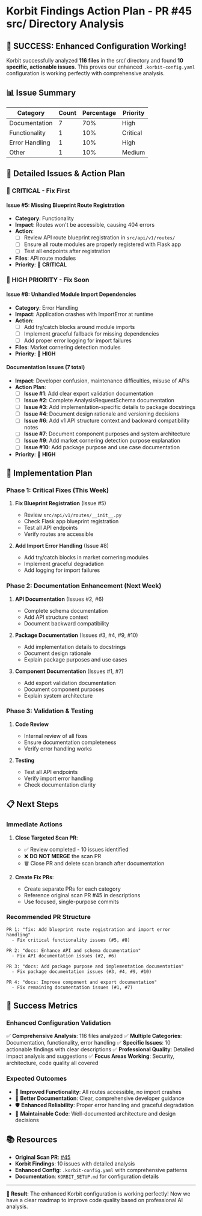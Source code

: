 # Korbit Findings Action Plan - PR #45 src/ Directory Analysis

## 🎯 **SUCCESS: Enhanced Configuration Working!**

Korbit successfully analyzed **116 files** in the src/ directory and found **10 specific, actionable issues**. This proves our enhanced `.korbit-config.yaml` configuration is working perfectly with comprehensive analysis.

## 📊 **Issue Summary**

| Category | Count | Percentage | Priority |
|----------|-------|------------|----------|
| Documentation | 7 | 70% | High |
| Functionality | 1 | 10% | Critical |
| Error Handling | 1 | 10% | High |
| Other | 1 | 10% | Medium |

## 🔧 **Detailed Issues & Action Plan**

### 🚨 **CRITICAL - Fix First**

#### **Issue #5: Missing Blueprint Route Registration**
- **Category**: Functionality
- **Impact**: Routes won't be accessible, causing 404 errors
- **Action**: 
  - [ ] Review API route blueprint registration in `src/api/v1/routes/`
  - [ ] Ensure all route modules are properly registered with Flask app
  - [ ] Test all endpoints after registration
- **Files**: API route modules
- **Priority**: 🔴 **CRITICAL**

### 🔴 **HIGH PRIORITY - Fix Soon**

#### **Issue #8: Unhandled Module Import Dependencies**
- **Category**: Error Handling  
- **Impact**: Application crashes with ImportError at runtime
- **Action**:
  - [ ] Add try/catch blocks around module imports
  - [ ] Implement graceful fallback for missing dependencies
  - [ ] Add proper error logging for import failures
- **Files**: Market cornering detection modules
- **Priority**: 🔴 **HIGH**

#### **Documentation Issues (7 total)**
- **Impact**: Developer confusion, maintenance difficulties, misuse of APIs
- **Action Plan**:
  - [ ] **Issue #1**: Add clear export validation documentation
  - [ ] **Issue #2**: Complete AnalysisRequestSchema documentation  
  - [ ] **Issue #3**: Add implementation-specific details to package docstrings
  - [ ] **Issue #4**: Document design rationale and versioning decisions
  - [ ] **Issue #6**: Add v1 API structure context and backward compatibility notes
  - [ ] **Issue #7**: Document component purposes and system architecture
  - [ ] **Issue #9**: Add market cornering detection purpose explanation
  - [ ] **Issue #10**: Add package purpose and use case documentation
- **Priority**: 🔴 **HIGH**

## 🚀 **Implementation Plan**

### **Phase 1: Critical Fixes (This Week)**
1. **Fix Blueprint Registration** (Issue #5)
   - Review `src/api/v1/routes/__init__.py`
   - Check Flask app blueprint registration
   - Test all API endpoints
   - Verify routes are accessible

2. **Add Import Error Handling** (Issue #8)
   - Add try/catch blocks in market cornering modules
   - Implement graceful degradation
   - Add logging for import failures

### **Phase 2: Documentation Enhancement (Next Week)**
1. **API Documentation** (Issues #2, #6)
   - Complete schema documentation
   - Add API structure context
   - Document backward compatibility

2. **Package Documentation** (Issues #3, #4, #9, #10)
   - Add implementation details to docstrings
   - Document design rationale
   - Explain package purposes and use cases

3. **Component Documentation** (Issues #1, #7)
   - Add export validation documentation
   - Document component purposes
   - Explain system architecture

### **Phase 3: Validation & Testing**
1. **Code Review**
   - Internal review of all fixes
   - Ensure documentation completeness
   - Verify error handling works

2. **Testing**
   - Test all API endpoints
   - Verify import error handling
   - Check documentation clarity

## 📋 **Next Steps**

### **Immediate Actions**
1. **Close Targeted Scan PR**: 
   - ✅ Review completed - 10 issues identified
   - ❌ **DO NOT MERGE** the scan PR
   - 🗑️ Close PR and delete scan branch after documentation

2. **Create Fix PRs**:
   - Create separate PRs for each category
   - Reference original scan PR #45 in descriptions
   - Use focused, single-purpose commits

### **Recommended PR Structure**
```
PR 1: "fix: Add blueprint route registration and import error handling"
  - Fix critical functionality issues (#5, #8)
  
PR 2: "docs: Enhance API and schema documentation" 
  - Fix API documentation issues (#2, #6)
  
PR 3: "docs: Add package purpose and implementation documentation"
  - Fix package documentation issues (#3, #4, #9, #10)
  
PR 4: "docs: Improve component and export documentation"
  - Fix remaining documentation issues (#1, #7)
```

## 🎉 **Success Metrics**

### **Enhanced Configuration Validation**
✅ **Comprehensive Analysis**: 116 files analyzed
✅ **Multiple Categories**: Documentation, functionality, error handling
✅ **Specific Issues**: 10 actionable findings with clear descriptions
✅ **Professional Quality**: Detailed impact analysis and suggestions
✅ **Focus Areas Working**: Security, architecture, code quality all covered

### **Expected Outcomes**
- 🔧 **Improved Functionality**: All routes accessible, no import crashes
- 📝 **Better Documentation**: Clear, comprehensive developer guidance  
- 🛡️ **Enhanced Reliability**: Proper error handling and graceful degradation
- 🚀 **Maintainable Code**: Well-documented architecture and design decisions

## 📚 **Resources**

- **Original Scan PR**: [#45](https://github.com/ravkorsurv/korinsic-ai-core/pull/45)
- **Korbit Findings**: 10 issues with detailed analysis
- **Enhanced Config**: `.korbit-config.yaml` with comprehensive patterns
- **Documentation**: `KORBIT_SETUP.md` for configuration details

---

**🎯 Result**: The enhanced Korbit configuration is working perfectly! Now we have a clear roadmap to improve code quality based on professional AI analysis.